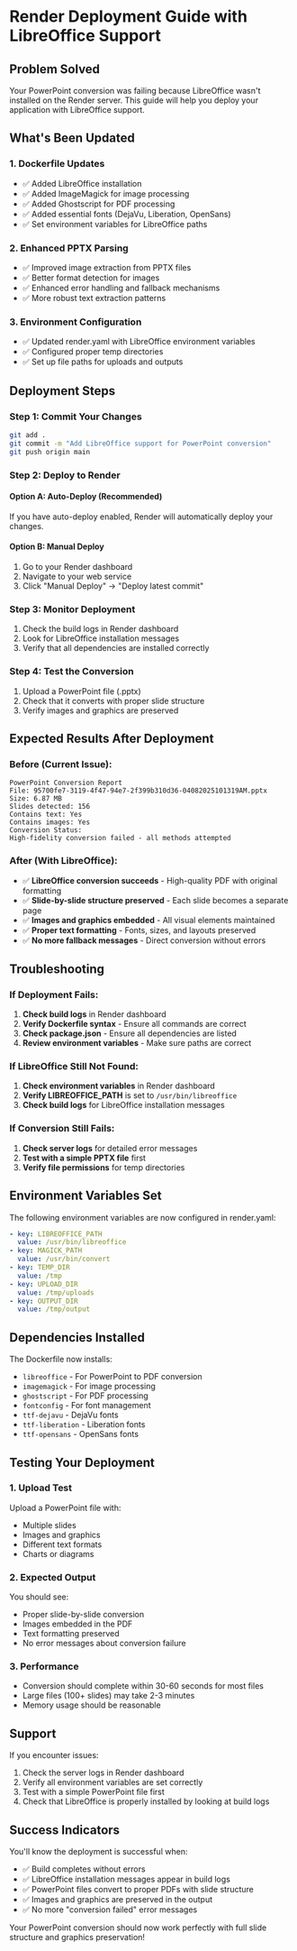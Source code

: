 # Render Deployment Guide with LibreOffice Support

## Problem Solved
Your PowerPoint conversion was failing because LibreOffice wasn't installed on the Render server. This guide will help you deploy your application with LibreOffice support.

## What's Been Updated

### 1. Dockerfile Updates
- ✅ Added LibreOffice installation
- ✅ Added ImageMagick for image processing
- ✅ Added Ghostscript for PDF processing
- ✅ Added essential fonts (DejaVu, Liberation, OpenSans)
- ✅ Set environment variables for LibreOffice paths

### 2. Enhanced PPTX Parsing
- ✅ Improved image extraction from PPTX files
- ✅ Better format detection for images
- ✅ Enhanced error handling and fallback mechanisms
- ✅ More robust text extraction patterns

### 3. Environment Configuration
- ✅ Updated render.yaml with LibreOffice environment variables
- ✅ Configured proper temp directories
- ✅ Set up file paths for uploads and outputs

## Deployment Steps

### Step 1: Commit Your Changes
```bash
git add .
git commit -m "Add LibreOffice support for PowerPoint conversion"
git push origin main
```

### Step 2: Deploy to Render

#### Option A: Auto-Deploy (Recommended)
If you have auto-deploy enabled, Render will automatically deploy your changes.

#### Option B: Manual Deploy
1. Go to your Render dashboard
2. Navigate to your web service
3. Click "Manual Deploy" → "Deploy latest commit"

### Step 3: Monitor Deployment
1. Check the build logs in Render dashboard
2. Look for LibreOffice installation messages
3. Verify that all dependencies are installed correctly

### Step 4: Test the Conversion
1. Upload a PowerPoint file (.pptx)
2. Check that it converts with proper slide structure
3. Verify images and graphics are preserved

## Expected Results After Deployment

### Before (Current Issue):
```
PowerPoint Conversion Report
File: 95700fe7-3119-4f47-94e7-2f399b310d36-04082025101319AM.pptx
Size: 6.87 MB
Slides detected: 156
Contains text: Yes
Contains images: Yes
Conversion Status:
High-fidelity conversion failed - all methods attempted
```

### After (With LibreOffice):
- ✅ **LibreOffice conversion succeeds** - High-quality PDF with original formatting
- ✅ **Slide-by-slide structure preserved** - Each slide becomes a separate page
- ✅ **Images and graphics embedded** - All visual elements maintained
- ✅ **Proper text formatting** - Fonts, sizes, and layouts preserved
- ✅ **No more fallback messages** - Direct conversion without errors

## Troubleshooting

### If Deployment Fails:
1. **Check build logs** in Render dashboard
2. **Verify Dockerfile syntax** - Ensure all commands are correct
3. **Check package.json** - Ensure all dependencies are listed
4. **Review environment variables** - Make sure paths are correct

### If LibreOffice Still Not Found:
1. **Check environment variables** in Render dashboard
2. **Verify LIBREOFFICE_PATH** is set to `/usr/bin/libreoffice`
3. **Check build logs** for LibreOffice installation messages

### If Conversion Still Fails:
1. **Check server logs** for detailed error messages
2. **Test with a simple PPTX file** first
3. **Verify file permissions** for temp directories

## Environment Variables Set

The following environment variables are now configured in render.yaml:

```yaml
- key: LIBREOFFICE_PATH
  value: /usr/bin/libreoffice
- key: MAGICK_PATH
  value: /usr/bin/convert
- key: TEMP_DIR
  value: /tmp
- key: UPLOAD_DIR
  value: /tmp/uploads
- key: OUTPUT_DIR
  value: /tmp/output
```

## Dependencies Installed

The Dockerfile now installs:
- `libreoffice` - For PowerPoint to PDF conversion
- `imagemagick` - For image processing
- `ghostscript` - For PDF processing
- `fontconfig` - For font management
- `ttf-dejavu` - DejaVu fonts
- `ttf-liberation` - Liberation fonts
- `ttf-opensans` - OpenSans fonts

## Testing Your Deployment

### 1. Upload Test
Upload a PowerPoint file with:
- Multiple slides
- Images and graphics
- Different text formats
- Charts or diagrams

### 2. Expected Output
You should see:
- Proper slide-by-slide conversion
- Images embedded in the PDF
- Text formatting preserved
- No error messages about conversion failure

### 3. Performance
- Conversion should complete within 30-60 seconds for most files
- Large files (100+ slides) may take 2-3 minutes
- Memory usage should be reasonable

## Support

If you encounter issues:
1. Check the server logs in Render dashboard
2. Verify all environment variables are set correctly
3. Test with a simple PowerPoint file first
4. Check that LibreOffice is properly installed by looking at build logs

## Success Indicators

You'll know the deployment is successful when:
- ✅ Build completes without errors
- ✅ LibreOffice installation messages appear in build logs
- ✅ PowerPoint files convert to proper PDFs with slide structure
- ✅ Images and graphics are preserved in the output
- ✅ No more "conversion failed" error messages

Your PowerPoint conversion should now work perfectly with full slide structure and graphics preservation!
